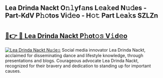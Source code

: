 ## Lea Drinda Nackt O𝚗𝚕yf𝚊ns L𝚎a𝚔ed N𝚞𝚍es - Part-KdV P𝚑𝚘tos Vi𝚍𝚎o - H𝚘𝚝 Part L𝚎a𝚔s SZLZn

# <h2><a href="http://kf4fa8.oniu.top/?m=Lea+Drinda+Nackt">🔗👉 🔴 Lea Drinda Nackt P𝚑ot𝚘𝚜 V𝚒d𝚎o</a></h2>

[![Lea Drinda Nackt Nu𝚍e𝚜](https://i.imgur.com/0qMVB7G.gif)](http://kf4fa8.oniu.top/?m=Lea+Drinda+Nackt)
Social media innovator Lea Drinda Nackt, acclaimed for disseminating dance and lifestyle knowledge, through presentations and blogs. Courageous advocate Lea Drinda Nackt, recognized for their bravery and dedication to standing up for important causes.  
